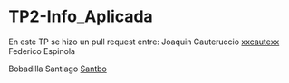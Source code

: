 # TP2-Info_Aplicada
En este TP se hizo un pull request entre:
Joaquin Cauteruccio [xxcautexx](https://github.com/xxcautexx)
Federico Espinola

Bobadilla Santiago [Santbo](https://github.com/Santbo)
